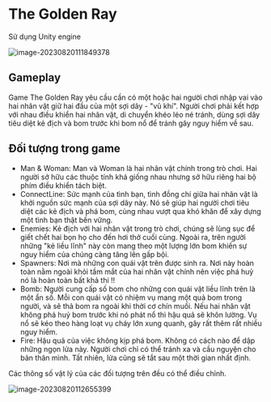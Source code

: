 # The Golden Ray

Sử dụng Unity engine

![image-20230820111849378](C:\Users\Admin\AppData\Roaming\Typora\typora-user-images\image-20230820111849378.png)

## Gameplay

Game The Golden Ray yêu cầu cần có một hoặc hai người chơi nhập vai vào hai nhân vật giữ
hai đầu của một sợi dây - "vũ khí". Người chơi phải kết hợp với nhau điều khiển hai nhân vật, di chuyển khéo léo né tránh, dùng sợi dây tiêu diệt kẻ địch và  bom trước khi bom nổ để tránh gây nguy hiểm về sau.

## Đối tượng trong game

+ Man & Woman:  Man và Woman là hai nhân vật chính trong trò chơi. Hai người sở hữu các thuộc tính khá giống nhau nhưng sở hữu riêng hai bộ phím điều khiển tách biệt.
+ ConnectLine: Sức mạnh của tình bạn, tình đồng chí giữa hai nhân vật là khởi nguồn sức mạnh của sợi dây này. Nó sẽ giúp hai người chơi tiêu diệt các kẻ địch và phá bom, cùng nhau vượt qua khó khăn để xây dựng một tình bạn thật bền vững.
+ Enemies: Kẻ địch với hai nhân vật trong trò chơi, chúng sẽ lùng sục để giết chết hai bọn họ cho đến hơi thở cuối cùng. Ngoài ra, trên người những "kẻ liều lĩnh" này còn mang theo một lượng lớn bom khiến sự nguy hiểm của chúng càng tăng lên gấp bội.
+ Spawners: Nơi mà những con quái vật trên được sinh ra. Nơi này hoàn toàn nằm ngoài khỏi tầm mắt của hai nhân vật chính nên việc phá huỷ nó là hoàn toàn bất khả thi !!
+ Bomb: Người cung cấp số bom cho những con quái vật liều lĩnh trên là một ẩn số. Mỗi con quái vật có nhiệm vụ mang một quả bom trong người, và sẽ thả bom ra ngoài khi thời cơ chín muồi. Nếu hai nhân vật không phá huỷ bom trước khi nó phát nổ thì hậu quả sẽ khôn lường. Vụ nổ sẽ kéo theo hàng loạt vụ cháy lớn xung quanh, gây rất thêm rất nhiều nguy hiểm.
+ Fire: Hậu quả của việc không kịp phá bom. Không có cách nào để dập những ngọn lửa này. Người chơi chỉ có thể tránh xa và cầu nguyện cho bản thân mình. Tất nhiên, lửa cũng sẽ tắt sau một thời gian nhất định.

Các thông số vật lý của các đối tượng trên đều có thể điều chỉnh.

![image-20230820112655399](C:\Users\Admin\AppData\Roaming\Typora\typora-user-images\image-20230820112655399.png)

